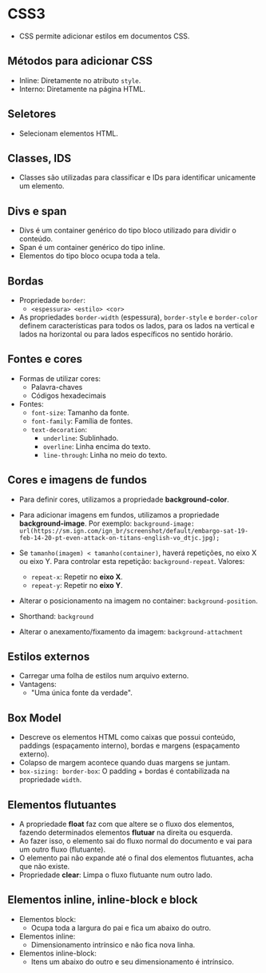 # CSS3

- CSS permite adicionar estilos em documentos CSS.

## Métodos para adicionar CSS

- Inline: Diretamente no atributo `style`.
- Interno: Diretamente na página HTML.

## Seletores

- Selecionam elementos HTML.

## Classes, IDS

- Classes são utilizadas para classificar e IDs para identificar unicamente um elemento.

## Divs e span

- Divs é um container genérico do tipo bloco utilizado para dividir o conteúdo.
- Span é um container genérico do tipo inline.
- Elementos do tipo bloco ocupa toda a tela.

## Bordas

- Propriedade `border`:
  - `<espessura> <estilo> <cor>`
- As propriedades `border-width` (espessura), `border-style` e `border-color` definem características para todos os lados, para os lados na vertical e lados na horizontal ou para lados específicos no sentido horário.

## Fontes e cores

- Formas de utilizar cores:
  - Palavra-chaves
  - Códigos hexadecimais
- Fontes:
  - `font-size`: Tamanho da fonte.
  - `font-family`: Família de fontes.
  - `text-decoration`:
    - `underline`: Sublinhado.
    - `overline`: Linha encima do texto.
    - `line-through`: Linha no meio do texto.



## Cores e imagens de fundos

- Para definir cores, utilizamos a propriedade **background-color**.
-  Para adicionar imagens em fundos, utilizamos a propriedade **background-image**. Por exemplo: `background-image: url(https://sm.ign.com/ign_br/screenshot/default/embargo-sat-19-feb-14-20-pt-even-attack-on-titans-english-vo_dtjc.jpg);`
- Se `tamanho(imagem) < tamanho(container)`, haverá repetições, no eixo X ou eixo Y. Para controlar esta repetição: `background-repeat`. Valores:
  - `repeat-x`: Repetir no **eixo X**.
  - `repeat-y`: Repetir no **eixo Y**.

- Alterar o posicionamento na imagem no container: `background-position`.
- Shorthand: `background`
- Alterar o anexamento/fixamento da imagem: `background-attachment`

## Estilos externos

- Carregar uma folha de estilos num arquivo externo.
- Vantagens:
  - "Uma única fonte da verdade".

## Box Model

- Descreve os elementos HTML como caixas que possui conteúdo, paddings (espaçamento interno), bordas e margens (espaçamento externo).
- Colapso de margem acontece quando duas margens se juntam.
- `box-sizing: border-box`: O padding + bordas é contabilizada na propriedade `width`.

## Elementos flutuantes

- A propriedade **float** faz com que altere se o fluxo dos elementos, fazendo determinados elementos **flutuar** na direita ou esquerda.
- Ao fazer isso, o elemento sai do fluxo normal do documento e vai para um outro fluxo (flutuante). 
- O elemento pai não expande até o final dos elementos flutuantes, acha que não existe.
- Propriedade **clear**: Limpa o fluxo flutuante num outro lado.

## Elementos inline, inline-block e block

- Elementos block:
  - Ocupa toda a largura do pai e fica um abaixo do outro.
- Elementos inline:
  - Dimensionamento intrínsico e não fica nova linha.
- Elementos inline-block:
  - Itens um abaixo do outro e seu dimensionamento é intrínsico.